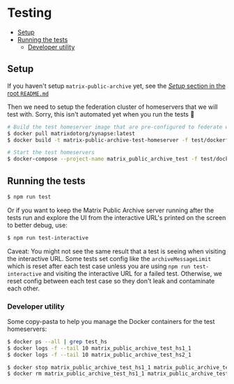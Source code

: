 # Testing

<!-- prettier-ignore-start -->

<!-- START doctoc generated TOC please keep comment here to allow auto update -->
<!-- DON'T EDIT THIS SECTION, INSTEAD RE-RUN doctoc TO UPDATE -->

- [Setup](#setup)
- [Running the tests](#running-the-tests)
  - [Developer utility](#developer-utility)

<!-- END doctoc generated TOC please keep comment here to allow auto update -->

<!-- prettier-ignore-end -->

## Setup

If you haven't setup `matrix-public-archive` yet, see the [_Setup_ section in the root `README.md`](../README.md#setup)

Then we need to setup the federation cluster of homeservers that we will test with.
Sorry, this isn't automated yet when you run the tests 🙇

```sh
# Build the test homeserver image that are pre-configured to federate with each other
$ docker pull matrixdotorg/synapse:latest
$ docker build -t matrix-public-archive-test-homeserver -f test/dockerfiles/Synapse.Dockerfile test/dockerfiles/

# Start the test homeservers
$ docker-compose --project-name matrix_public_archive_test -f test/docker-compose.yml up -d --no-recreate
```

## Running the tests

```sh
$ npm run test
```

Or if you want to keep the Matrix Public Archive server running after the tests run and
explore the UI from the interactive URL's printed on the screen to better debug, use:

```sh
$ npm run test-interactive
```

Caveat: You might not see the same result that a test is seeing when visiting the
interactive URL. Some tests set config like the `archiveMessageLimit` which is reset
after each test case unless you are using `npm run test-interactive` and visiting the
interactive URL for a failed test. Otherwise, we reset config between each test case so
they don't leak and contaminate each other.

### Developer utility

Some copy-pasta to help you manage the Docker containers for the test homeservers:

```sh
$ docker ps --all | grep test_hs
$ docker logs -f --tail 10 matrix_public_archive_test_hs1_1
$ docker logs -f --tail 10 matrix_public_archive_test_hs2_1

$ docker stop matrix_public_archive_test_hs1_1 matrix_public_archive_test_hs2_1
$ docker rm matrix_public_archive_test_hs1_1 matrix_public_archive_test_hs2_1
```
